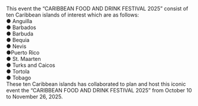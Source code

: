 
<p title= " CARIBBEAN FOOD AND DRINK FESTIVAL 2025"> </p>

 
This event the “CARIBBEAN FOOD AND DRINK FESTIVAL 2025” consist of ten Caribbean islands   of  interest which are as follows:  
● Anguilla   
● Barbados                                                                                             
● Barbuda                                                                                              
● Bequia                                                                                                
● Nevis                                                                                                    
●Puerto Rico                                                                                       
● St. Maarten                                                                                       
● Turks and Caicos                                                                              
● Tortola                                                                                                 
● Tobago                                                                                                   
These ten Caribbean islands has collaborated to plan and host this iconic event the “CARIBBEAN FOOD AND DRINK FESTIVAL 2025” from October 10 to November 26, 2025.                                                                                   
